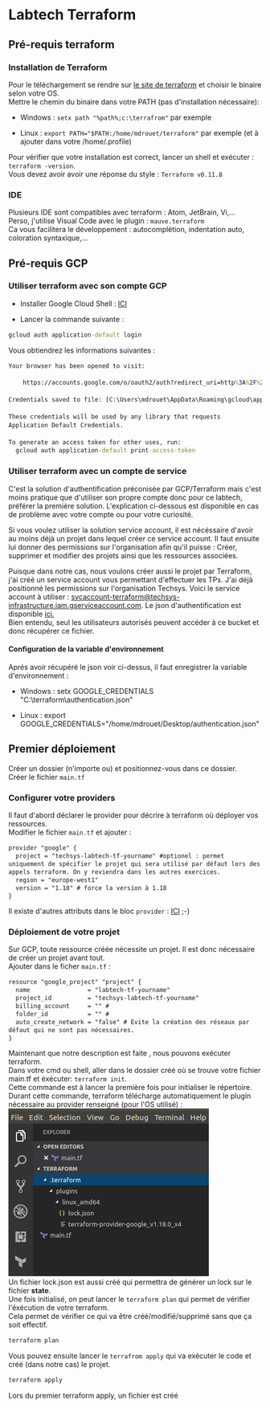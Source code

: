 # Labtech Terraform

## Pré-requis terraform

### Installation de Terraform

Pour le téléchargement se rendre sur [le site de terraform](https://www.terraform.io/downloads.html) et choisir le binaire selon votre OS.  
Mettre le chemin du binaire dans votre PATH (pas d'installation nécessaire):

- Windows : `setx path "%path%;c:\terrafrom"` par exemple

- Linux : `export PATH="$PATH:/home/mdrouet/terraform"` par exemple (et à ajouter dans votre /home/.profile)

Pour vérifier que votre installation est correct, lancer un shell et exécuter : `terraform -version`.  
Vous devez avoir avoir une réponse du style : `Terraform v0.11.8`

### IDE

Plusieurs IDE sont compatibles avec terraform : Atom, JetBrain, Vi,...  
Perso, j'utilise Visual Code avec le plugin : `mauve.terraform`  
Ca vous facilitera le développement : autocomplétion, indentation auto, coloration syntaxique,...

## Pré-requis GCP

### Utiliser terraform avec son compte GCP

- Installer Google Cloud Shell : [ICI](https://cloud.google.com/sdk/)
  
- Lancer la commande suivante :

```cmd
gcloud auth application-default login
```

Vous obtiendrez les informations suivantes :

```cmd
Your browser has been opened to visit:

    https://accounts.google.com/o/oauth2/auth?redirect_uri=http%3A%2F%2Flocalhost%3A8085%2F&prompt=select_account&response_type=code&client_id=764086051850-6qr4p6gpi6hn506pt8ejuq83di341hur.apps.googleusercontent.com&scope=https%3A%2F%2Fwww.googleapis.com%2Fauth%2Fuserinfo.email+https%3A%2F%2Fwww.googleapis.com%2Fauth%2Fcloud-platform&access_type=offline

Credentials saved to file: [C:\Users\mdrouet\AppData\Roaming\gcloud\application_default_credentials.json]

These credentials will be used by any library that requests
Application Default Credentials.

To generate an access token for other uses, run:
  gcloud auth application-default print-access-token
```

### Utiliser terraform avec un compte de service

C'est la solution d'authentification préconisée par GCP/Terraform mais c'est moins pratique que d'utiliser son propre compte donc pour ce labtech, préférer la première solution. L'explication ci-dessous est disponible en cas de problème avec votre compte ou pour votre curiosité.

Si vous voulez utiliser la solution service account, il est nécéssaire d'avoir au moins déjà un projet dans lequel créer ce service account.
Il faut ensuite lui donner des permissions sur l'organisation afin qu'il puisse : Créer, supprimer et modifier des projets ainsi que les ressources associées.

Puisque dans notre cas, nous voulons créer aussi le projet par Terraform, j'ai créé un service account vous permettant d'effectuer les TPs.
J'ai déjà positionné les permissions sur l'organisation Techsys.
Voici le service account à utiliser : svcaccount-terraform@techsys-infrastructure.iam.gserviceaccount.com.
Le json d'authentification est disponible [ici.](https://console.cloud.google.com/storage/browser/techsys-infrastructure-terraform)  
Bien entendu, seul les utilisateurs autorisés peuvent accéder à ce bucket et donc récupérer ce fichier.

#### Configuration de la variable d'environnement

Aprés avoir récupéré le json voir ci-dessus, il faut enregistrer la variable d'environnement :

- Windows : setx GOOGLE_CREDENTIALS "C:\terraform\authentication.json"

- Linux : export GOOGLE_CREDENTIALS="/home/mdrouet/Desktop/authentication.json"

## Premier déploiement

Créer un dossier (n'importe ou) et positionnez-vous dans ce dossier.  
Créer le fichier `main.tf`

### Configurer votre providers

Il faut d'abord déclarer le provider pour décrire à terraform où déployer vos ressources.  
Modifier le fichier `main.tf` et ajouter :

```hcl
provider "google" {
  project = "techsys-labtech-tf-yourname" #optionel : permet uniquement de spécifier le projet qui sera utilisé par défaut lors des appels terraform. On y reviendra dans les autres exercices.
  region = "europe-west1"
  version = "1.18" # force la version à 1.18
}
```

Il existe d'autres attributs dans le bloc `provider` : [ICI](https://www.terraform.io/docs/providers/google/index.html) ;-)

### Déploiement de votre projet

Sur GCP, toute ressource créée nécessite un projet. Il est donc nécessaire de créer un projet avant tout.  
Ajouter dans le ficher `main.tf` :

```hcl
resource "google_project" "project" {
  name                = "labtech-tf-yourname"
  project_id          = "techsys-labtech-tf-yourname"
  billing_account     = "" #
  folder_id           = "" #
  auto_create_network = "false" # Evite la création des réseaux par défaut qui ne sont pas nécessaires.
}
```

Maintenant que notre description est faite , nous pouvons exécuter terraform.  
Dans votre cmd ou shell, aller dans le dossier créé où se trouve votre fichier main.tf et éxécuter: `terraform init`.  
Cette commande est à lancer la première fois pour initialiser le répertoire.  
Durant cette commande, terraform télécharge automatiquement le plugin nécessaire au provider renseigné (pour l'OS utilisé) :  
![terra_folder](screenshot/terraform_folder.png "terra_folder")  
Un fichier lock.json est aussi créé qui permettra de générer un lock sur le fichier **state**.  
Une fois initialisé, on peut lancer le `terraform plan` qui permet de vérifier l'éxécution de votre terraform.  
Cela permet de vérifier ce qui va être créé/modifié/supprimé sans que ça soit effectif.  
```cmd
terraform plan
```
Vous pouvez ensuite lancer le `terrafrom apply` qui va exécuter le code et créé (dans notre cas) le projet.  

```cmd
terraform apply
```

Lors du premier terraform apply, un fichier est créé
